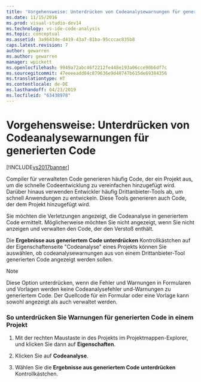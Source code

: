```yaml
---
title: 'Vorgehensweise: Unterdrücken von Codeanalysewarnungen für generierten Code | Microsoft-Dokumentation'
ms.date: 11/15/2016
ms.prod: visual-studio-dev14
ms.technology: vs-ide-code-analysis
ms.topic: conceptual
ms.assetid: 3a96434e-d419-43a7-81ba-95cccac835b8
caps.latest.revision: 7
author: gewarren
ms.author: gewarren
manager: wpickett
ms.openlocfilehash: 9949a72abc46f2212fe448e193a06cce90b6df7c
ms.sourcegitcommit: 47eeeeadd84c879636e9d48747b615de69384356
ms.translationtype: HT
ms.contentlocale: de-DE
ms.lasthandoff: 04/23/2019
ms.locfileid: "63438978"
---
```

# <a name="how-to-suppress-code-analysis-warnings-for-generated-code"></a>Vorgehensweise: Unterdrücken von Codeanalysewarnungen für generierten Code
[!INCLUDE[vs2017banner](../includes/vs2017banner.md)]

Compiler für verwalteten Code generieren häufig Code, der ein Projekt aus, um die schnelle Codeentwicklung zu vereinfachen hinzugefügt wird. Darüber hinaus verwenden Entwickler häufig Drittanbieter-Tools ab, um schnell Anwendungen zu entwickeln. Diese Tools generieren auch Code, der dem Projekt hinzugefügt wird.  
  
 Sie möchten die Verletzungen angezeigt, die Codeanalyse in generiertem Code ermittelt. Möglicherweise möchten Sie nicht angezeigt, wenn Sie nicht anzeigen und verwalten den Code, der den Verstoß enthält.  
  
 Die **Ergebnisse aus generiertem Code unterdrücken** Kontrollkästchen auf der Eigenschaftenseite "Codeanalyse" eines Projekts können Sie auswählen, ob codeanalysewarnungen aus von einem Drittanbieter-Tool generierten Code angezeigt werden sollen.  
  
> [!NOTE]
> Diese Option unterdrücken, wenn die Fehler und Warnungen in Formularen und Vorlagen werden keine Codeanalysefehler und-Warnungen zu generiertem Code. Der Quellcode für ein Formular oder eine Vorlage kann sowohl angezeigt als auch verwaltet werden.  
  
### <a name="to-suppress-warnings-for-generated-code-in-a-project"></a>So unterdrücken Sie Warnungen für generierten Code in einem Projekt  
  
1. Mit der rechten Maustaste in des Projekts im Projektmappen-Explorer, und klicken Sie dann auf **Eigenschaften**.  
  
2. Klicken Sie auf **Codeanalyse**.  
  
3. Wählen Sie die **Ergebnisse aus generiertem Code unterdrücken** Kontrollkästchen.
